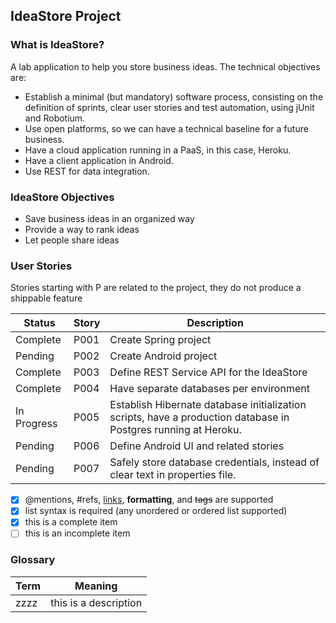 ## IdeaStore Project

### What is IdeaStore?

A lab application to help you store business ideas. The technical objectives are:

- Establish a minimal (but mandatory) software process, consisting on the definition of sprints, clear user stories and test automation, using jUnit and Robotium.
- Use open platforms, so we can have a technical baseline for a future business.
- Have a cloud application running in a PaaS, in this case, Heroku.
- Have a client application in Android.
- Use REST for data integration.


### IdeaStore Objectives

- Save business ideas in an organized way
- Provide a way to rank ideas
- Let people share ideas



### User Stories

Stories starting with P are related to the project, they do not produce a shippable feature

Status | Story | Description
------ |------ | ----------------------------------
Complete | P001 | Create Spring project
Pending | P002 | Create Android project
Complete | P003 | Define REST Service API for the IdeaStore
Complete | P004 | Have separate databases per environment
In Progress | P005 | Establish Hibernate database initialization scripts, have a production database in Postgres running at Heroku.
Pending | P006 | Define Android UI and related stories
Pending | P007 | Safely store database credentials, instead of clear text in properties file.

- [x] @mentions, #refs, [links](), **formatting**, and <del>tags</del> are supported
- [x] list syntax is required (any unordered or ordered list supported)
- [x] this is a complete item
- [ ] this is an incomplete item

### Glossary

Term | Meaning
------------- | ----------------------------------
zzzz | this is a description

